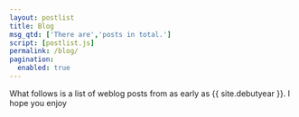 ```yaml
---
layout: postlist
title: Blog
msg_qtd: ['There are','posts in total.']
script: [postlist.js]
permalink: /blog/
pagination: 
  enabled: true
---
```


What follows is a list of weblog posts from as early as {{ site.debutyear }}. I hope you enjoy
